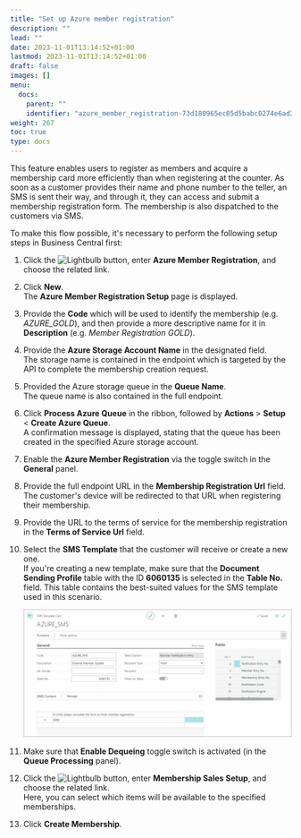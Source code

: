 ```yaml
---
title: "Set up Azure member registration"
description: ""
lead: ""
date: 2023-11-01T13:14:52+01:00
lastmod: 2023-11-01T13:14:52+01:00
draft: false
images: []
menu:
  docs:
    parent: ""
    identifier: "azure_member_registration-73d180965ec05d5babc0274e6ad2c393"
weight: 267
toc: true
type: docs
---
```


This feature enables users to register as members and acquire a membership card more efficiently than when registering at the counter. As soon as a customer provides their name and phone number to the teller, an SMS is sent their way, and through it, they can access and submit a membership registration form. The membership is also dispatched to the customers via SMS. 

To make this flow possible, it's necessary to perform the following setup steps in Business Central first:

1. Click the ![Lightbulb](Lightbulb_icon.PNG) button, enter **Azure Member Registration**, and choose the related link.    
2. Click **New**.       
   The **Azure Member Registration Setup** page is displayed.
3. Provide the **Code** which will be used to identify the membership (e.g. *AZURE_GOLD*), and then provide a more descriptive name for it in **Description** (e.g. *Member Registration GOLD*).
4. Provide the **Azure Storage Account Name** in the designated field.     
   The storage name is contained in the endpoint which is targeted by the API to complete the membership creation request.
5. Provided the Azure storage queue in the **Queue Name**.     
   The queue name is also contained in the full endpoint.
6. Click **Process Azure Queue** in the ribbon, followed by **Actions** > **Setup** < **Create Azure Queue**.     
   A confirmation message is displayed, stating that the queue has been created in the specified Azure storage account.
7. Enable the **Azure Member Registration** via the toggle switch in the **General** panel.
8. Provide the full endpoint URL in the **Membership Registration Url** field.    
   The customer's device will be redirected to that URL when registering their membership.
9. Provide the URL to the terms of service for the membership registration in the **Terms of Service Url** field.
10. Select the **SMS Template** that the customer will receive or create a new one.    
    If you're creating a new template, make sure that the **Document Sending Profile** table with the ID **6060135** is selected in the **Table No.** field. This table contains the best-suited values for the SMS template used in this scenario.

    ![azure_membership_sms](Images/azure_membership_sms.PNG)

11. Make sure that **Enable Dequeing** toggle switch is activated (in the **Queue Processing** panel).
12. Click the ![Lightbulb](Lightbulb_icon.PNG) button, enter **Membership Sales Setup**, and choose the related link.    
    Here, you can select which items will be available to the specified memberships. 
13. Click **Create Membership**.